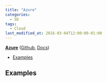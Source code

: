 ```yaml
---
title: "Azure"
categories:
  - SD
tags:
  - Cloud
last_modified_at: 2016-03-04T12:00:00-01:00
---
```


**[Azure](https://www.openstack.org/)** ([Github](https://github.com/Azure), [Docs](https://docs.microsoft.com/en-us/azure/?product=featured))

- [Examples](#examples)

## Examples

